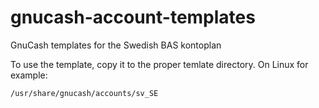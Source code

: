 # gnucash-account-templates
GnuCash templates for the Swedish BAS kontoplan

To use the template, copy it to the proper temlate directory. On Linux for
example:
```
/usr/share/gnucash/accounts/sv_SE
```
